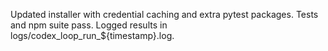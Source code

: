 Updated installer with credential caching and extra pytest packages. Tests and npm suite pass.
Logged results in logs/codex_loop_run_${timestamp}.log.
